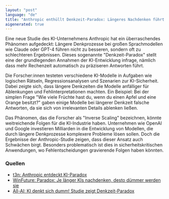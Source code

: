 ```yaml
---
layout: "post"
language: "de"
title: "Anthropic enthüllt Denkzeit-Paradox: Längeres Nachdenken führt zu mehr Fehlern bei KI"
aigenerated: true
---
```


Eine neue Studie des KI-Unternehmens Anthropic hat ein überraschendes Phänomen aufgedeckt: Längere Denkprozesse bei großen Sprachmodellen wie Claude oder GPT-4 führen nicht zu besseren, sondern oft zu schlechteren Ergebnissen. Dieses sogenannte "Denkzeit-Paradox" stellt eine der grundlegenden Annahmen der KI-Entwicklung infrage, nämlich dass mehr Rechenzeit automatisch zu präziseren Antworten führt.  

<!--more-->

Die Forscher:innen testeten verschiedene KI-Modelle in Aufgaben wie logischen Rätseln, Regressionsanalysen und Szenarien zur KI-Sicherheit. Dabei zeigte sich, dass längere Denkzeiten die Modelle anfälliger für Ablenkungen und Fehlinterpretationen machten. Ein Beispiel: Bei der simplen Frage "Wie viele Früchte hast du, wenn du einen Apfel und eine Orange besitzt?" gaben einige Modelle bei längerer Denkzeit falsche Antworten, da sie sich von irrelevanten Details ablenken ließen.  

Das Phänomen, das die Forscher als "Inverse Scaling" bezeichnen, könnte weitreichende Folgen für die KI-Industrie haben. Unternehmen wie OpenAI und Google investieren Milliarden in die Entwicklung von Modellen, die durch längere Denkprozesse komplexere Probleme lösen sollen. Doch die Ergebnisse der Anthropic-Studie zeigen, dass dieser Ansatz auch Schwächen birgt. Besonders problematisch ist dies in sicherheitskritischen Anwendungen, wo Fehlentscheidungen gravierende Folgen haben könnten.  

### Quellen
- [t3n: Anthropic entdeckt KI-Paradox](https://t3n.de/news/anthropic-entdeckt-ki-paradox-warum-laengeres-nachdenken-modelle-duemmer-macht-1698730/)  
- [WinFuture: Paradox: Je länger KIs nachdenken, desto dümmer werden sie](https://winfuture.de/news,152445.html)  
- [All-AI: KI denkt sich dumm! Studie zeigt Denkzeit-Paradox](https://www.all-ai.de/news/topbeitraege/ki-anthropic-denkzeit-problem)
